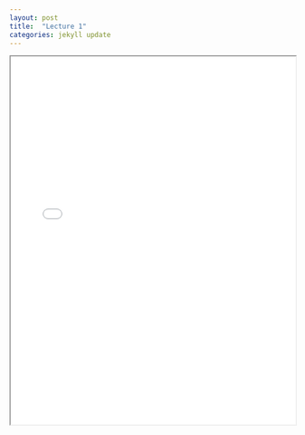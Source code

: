 ```yaml
---
layout: post
title:  "Lecture 1"
categories: jekyll update
---
```


<iframe src='{{ "/reference/revealJS/lecture1.html" | relative_url }}' style="width:100%; height:650px;"></iframe>